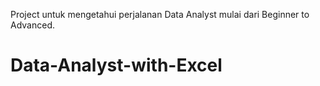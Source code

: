 Project untuk mengetahui perjalanan Data Analyst mulai dari Beginner to Advanced.

# Data-Analyst-with-Excel

